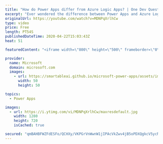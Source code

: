 ```yaml
---
title: "How do Power Apps differ from Azure Logic Apps? | One Dev Question: Dona Sarkar"
excerpt: "Ever wondered the difference between Power Apps and Azure Logic Apps? In the One Dev Question series, Principal Cloud Advocate Dona Sarkar explains just how different they are.    For more information, visit: https://docs.microsoft.com/powerapps/powerapps-overview/?WT.mc_id=onedevquestion-c9-donasa"
originalUrl: https://youtube.com/watch?v=MDNPqXrlhCw
type: video
price: Free
length: PT54S
publishedDateTime: 2020-04-22T15:03:43Z
heat: 51

featuredContent: "<iframe width=\"800\" height=\"500\" frameborder=\"0\" src=\"https://www.youtube.com/embed/MDNPqXrlhCw\" allow=\"accelerometer; autoplay; encrypted-media; gyroscope; picture-in-picture\" allowfullscreen></iframe>"

provider:
  name: Microsoft
  domain: microsoft.com
  images:
    - url: https://smartableai.github.io/microsoft-power-apps/assets/images/organizations/microsoft.com-50x50.jpg
      width: 50
      height: 50

topics:
  - Power Apps

images:
  - url: https://i.ytimg.com/vi/MDNPqXrlhCw/maxresdefault.jpg
    width: 1280
    height: 720
    isCached: true

secured: "qmBAHBFWZFdESFo/QCHXy/VKPGrVnWwnW1jIPAcVkZwv4jB5oPDXQgkcV5ycNcVRjtQy7eaZKgrQIG2ZvWJMGCwTnxsyeaqrRJ+sfZkW5PIqTPdwY2eeB+qwZzBIUSF/Fvy7PhaAqb2MyhHSuq9PmSfS7QMA99caF4uWQ87N7T538n/3gm7Agdh+uLhJMHBiIFKVwPh93yGzmvooAu6lI+Mf7Igt+Doik8id7bAJ5DaZjJ8Re1vZyYhfOTi1+C5wjRQ6ihwU5xrnf8thjBLXh/ahF3hf6+zWzKj8oww4QochSM8n01Ep3U8SFVIp0iOiJDMk9yYh11sp2XGW055vQNSJkmbZFMhTDPDCMPTq5PLDbaO6fSVK4cqQf/+e7144ceEr18JTY+zIE29FrbBo0C1Sj4bbYCaXjfYeRoayZ+k=;aclyd0Ue6L4XE0hYWmENrw=="
---
```


